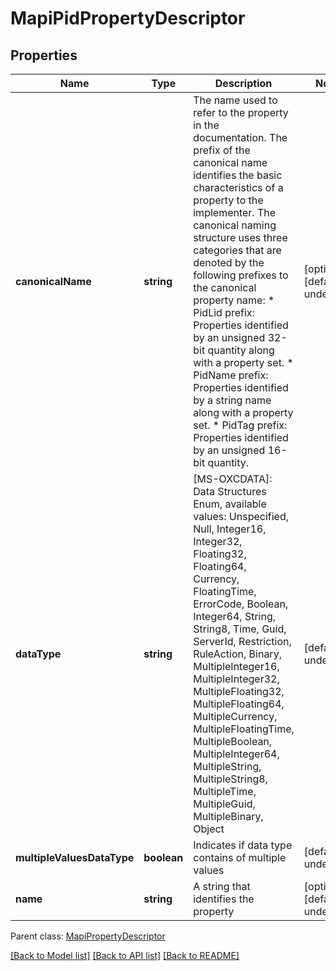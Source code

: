 # MapiPidPropertyDescriptor

## Properties
Name | Type | Description | Notes
------------ | ------------- | ------------- | -------------
**canonicalName** | **string** | The name used to refer to the property in the documentation. The prefix of the canonical name identifies the basic characteristics of a property to the implementer. The canonical naming structure uses three categories that are denoted by the following prefixes to the canonical property name: * PidLid prefix: Properties identified by an unsigned 32-bit quantity along with a property set. * PidName prefix: Properties identified by a string name along with a property set. * PidTag prefix: Properties identified by an unsigned 16-bit quantity.              | [optional] [default to undefined]
**dataType** | **string** | [MS-OXCDATA]: Data Structures Enum, available values: Unspecified, Null, Integer16, Integer32, Floating32, Floating64, Currency, FloatingTime, ErrorCode, Boolean, Integer64, String, String8, Time, Guid, ServerId, Restriction, RuleAction, Binary, MultipleInteger16, MultipleInteger32, MultipleFloating32, MultipleFloating64, MultipleCurrency, MultipleFloatingTime, MultipleBoolean, MultipleInteger64, MultipleString, MultipleString8, MultipleTime, MultipleGuid, MultipleBinary, Object | [default to undefined]
**multipleValuesDataType** | **boolean** | Indicates if data type contains of multiple values              | [default to undefined]
**name** | **string** | A string that identifies the property              | [optional] [default to undefined]

 Parent class: [MapiPropertyDescriptor](MapiPropertyDescriptor.md)

[[Back to Model list]](README.md#documentation-for-models) [[Back to API list]](README.md#documentation-for-api-endpoints) [[Back to README]](README.md)
